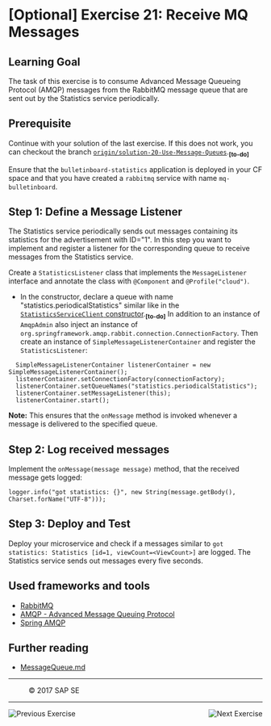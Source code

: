 [Optional] Exercise 21: Receive MQ Messages
===============================

## Learning Goal

The task of this exercise is to consume Advanced Message Queueing Protocol (AMQP) messages from the RabbitMQ message queue that are sent out by the Statistics service periodically.

## Prerequisite
Continue with your solution of the last exercise. If this does not work, you can checkout the branch [`origin/solution-20-Use-Message-Queues`](https://github.wdf.sap.corp/cc-java/cc-bulletinboard-ads-spring-webmvc/tree/solution-20-Use-Message-Queues).<sub><b>[to-do]</b></sub>

Ensure that the `bulletinboard-statistics` application is deployed in your CF space and that you have created a `rabbitmq` service with name `mq-bulletinboard`.

## Step 1: Define a Message Listener

The Statistics service periodically sends out messages containing its statistics for the advertisement with ID="1".
In this step you want to implement and register a listener for the corresponding queue to receive messages from the Statistics service.

Create a `StatisticsListener` class that implements the `MessageListener` interface and annotate the class with `@Component` and `@Profile("cloud")`.
- In the constructor, declare a queue with name "statistics.periodicalStatistics" similar like in the [`StatisticsServiceClient` constructor](https://github.wdf.sap.corp/cc-java/cc-bulletinboard-ads-spring-webmvc/blob/solution-20-Use-Message-Queues/src/main/java/com/sap/bulletinboard/ads/services/StatisticsServiceClient.java).<sub><b>[to-do]</b></sub> In addition to an instance of `AmqpAdmin` also inject an instance of `org.springframework.amqp.rabbit.connection.ConnectionFactory`. Then create an instance of `SimpleMessageListenerContainer` and register the `StatisticsListener`:
```
  SimpleMessageListenerContainer listenerContainer = new SimpleMessageListenerContainer();
  listenerContainer.setConnectionFactory(connectionFactory);
  listenerContainer.setQueueNames("statistics.periodicalStatistics");
  listenerContainer.setMessageListener(this);
  listenerContainer.start();
```
**Note:** This ensures that the `onMessage` method is invoked whenever a message is delivered to the specified queue.

## Step 2: Log received messages
Implement the `onMessage(message message)` method, that the received message gets logged:

```
logger.info("got statistics: {}", new String(message.getBody(), Charset.forName("UTF-8")));
```

## Step 3: Deploy and Test
Deploy your microservice and check if a messages similar to `got statistics: Statistics [id=1, viewCount=<ViewCount>]` are logged. The Statistics service sends out messages every five seconds.

## Used frameworks and tools
- [RabbitMQ](https://www.rabbitmq.com/)
- [AMQP - Advanced Message Queuing Protocol](https://www.amqp.org/)
- [Spring AMQP](http://projects.spring.io/spring-amqp/)

## Further reading
- [MessageQueue.md](MessageQueue.md)

***
<dl>
  <dd>
  <div class="footer">&copy; 2017 SAP SE</div>
  </dd>
</dl>
<hr>
<a href="Exercise_20_Use_Message_Queues.md">
  <img align="left" alt="Previous Exercise">
</a>
<a href="/Security/Exercise_22_DeployApplicationRouter.md">
  <img align="right" alt="Next Exercise">
</a>
